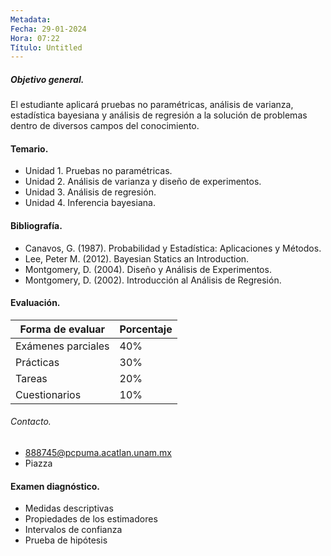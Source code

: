 ```yaml
---
Metadata:
Fecha: 29-01-2024
Hora: 07:22
Título: Untitled
---
```

##### Objetivo general.
El estudiante aplicará pruebas no paramétricas, análisis de varianza, estadística bayesiana y análisis de regresión a la solución de problemas dentro de diversos campos del conocimiento.


#### Temario.
- Unidad 1. Pruebas no paramétricas.
- Unidad 2. Análisis de varianza y diseño de experimentos.
- Unidad 3. Análisis de regresión.
- Unidad 4. Inferencia bayesiana.


#### Bibliografía.
- Canavos, G. (1987). Probabilidad y Estadística: Aplicaciones y Métodos.
- Lee, Peter M. (2012). Bayesian Statics an Introduction.
- Montgomery, D. (2004). Diseño y Análisis de Experimentos.
- Montgomery, D. (2002). Introducción al Análisis de Regresión.


#### Evaluación.

| Forma de evaluar | Porcentaje |
| --- | --- |
| Exámenes parciales | 40% |
| Prácticas | 30% |
| Tareas | 20% |
| Cuestionarios | 10% |

###### Contacto.
- 888745@pcpuma.acatlan.unam.mx
- Piazza

#### Examen diagnóstico.
- Medidas descriptivas
- Propiedades de los estimadores
- Intervalos de confianza
- Prueba de hipótesis

